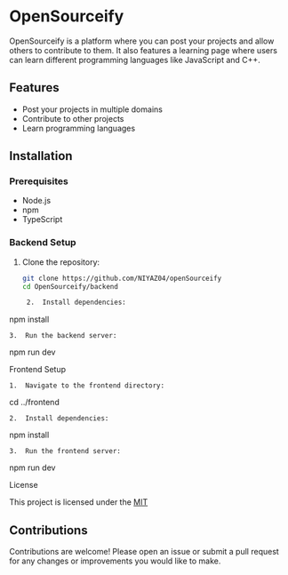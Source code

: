 # OpenSourceify

OpenSourceify is a platform where you can post your projects and allow others to contribute to them. It also features a learning page where users can learn different programming languages like JavaScript and C++.

## Features

- Post your projects in multiple domains 
- Contribute to other projects
- Learn programming languages


## Installation

### Prerequisites

- Node.js
- npm
- TypeScript

### Backend Setup

1. Clone the repository:
   ```bash
   git clone https://github.com/NIYAZ04/openSourceify
   cd OpenSourceify/backend

	2.	Install dependencies:

npm install


	3.	Run the backend server:

npm run dev



Frontend Setup

	1.	Navigate to the frontend directory:

cd ../frontend


	2.	Install dependencies:

npm install


	3.	Run the frontend server:

npm run dev



License

This project is licensed under the [MIT](License)
## Contributions

Contributions are welcome! Please open an issue or submit a pull request for any changes or improvements you would like to make.